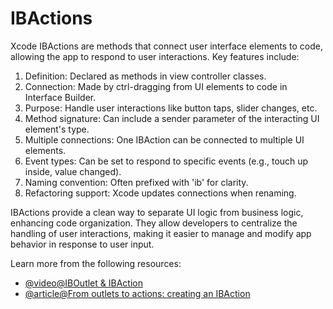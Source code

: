 # IBActions

Xcode IBActions are methods that connect user interface elements to code, allowing the app to respond to user interactions. Key features include:

1. Definition: Declared as methods in view controller classes.
2. Connection: Made by ctrl-dragging from UI elements to code in Interface Builder.
3. Purpose: Handle user interactions like button taps, slider changes, etc.
4. Method signature: Can include a sender parameter of the interacting UI element's type.
5. Multiple connections: One IBAction can be connected to multiple UI elements.
6. Event types: Can be set to respond to specific events (e.g., touch up inside, value changed).
7. Naming convention: Often prefixed with 'ib' for clarity.
8. Refactoring support: Xcode updates connections when renaming.

IBActions provide a clean way to separate UI logic from business logic, enhancing code organization. They allow developers to centralize the handling of user interactions, making it easier to manage and modify app behavior in response to user input.

Learn more from the following resources:

- [@video@IBOutlet & IBAction](https://www.youtube.com/watch?v=ztPpThdBHT0)
- [@article@From outlets to actions: creating an IBAction](https://www.hackingwithswift.com/read/2/5/from-outlets-to-actions-creating-an-ibaction)